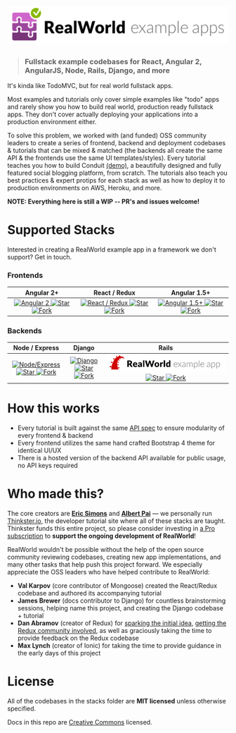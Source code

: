 # ![RealWorld Example Applications](media/realworld.png)

> ### Fullstack example codebases for React, Angular 2, AngularJS, Node, Rails, Django, and more

It's kinda like TodoMVC, but for real world fullstack apps.

Most examples and tutorials only cover simple examples like "todo" apps and rarely show you how to build real world, production ready fullstack apps. They don't cover actually deploying your applications into a production environment either.

To solve this problem, we worked with (and funded) OSS community leaders to create a series of frontend, backend and deployment codebases & tutorials that can be mixed & matched (the backends all create the same API & the frontends use the same UI templates/styles). Every tutorial teaches you how to build Conduit [(demo)](https://angularjs.realworld.io), a beautifully designed and fully featured social blogging platform, from scratch. The tutorials also teach you best practices & expert protips for each stack as well as how to deploy it to production environments on AWS, Heroku, and more.

**NOTE: Everything here is still a WIP -- PR's and issues welcome!**

# Supported Stacks

Interested in creating a RealWorld example app in a framework we don't support? Get in touch.

### Frontends

| Angular 2+         |     React / Redux      |          Angular 1.5+ |
| :---:         |     :---:      |          :---: |
| [![Angular 2](https://raw.githubusercontent.com/gothinkster/angular2-realworld-example-app/master/logo.png) ![Star](https://img.shields.io/github/stars/gothinkster/angular2-realworld-example-app.svg?style=social&label=Star) ![Fork](https://img.shields.io/github/forks/gothinkster/angular2-realworld-example-app.svg?style=social&label=Fork)](https://github.com/GoThinkster/angular2-realworld-example-app) | [![React / Redux](https://raw.githubusercontent.com/gothinkster/react-redux-realworld-example-app/master/project-logo.png) ![Star](https://img.shields.io/github/stars/gothinkster/react-redux-realworld-example-app.svg?style=social&label=Star) ![Fork](https://img.shields.io/github/forks/gothinkster/react-redux-realworld-example-app.svg?style=social&label=Fork)](https://github.com/GoThinkster/react-redux-realworld-example-app) | [![Angular 1.5+](https://raw.githubusercontent.com/gothinkster/angularjs-realworld-example-app/master/project-logo.png) ![Star](https://img.shields.io/github/stars/gothinkster/angularjs-realworld-example-app.svg?style=social&label=Star) ![Fork](https://img.shields.io/github/forks/gothinkster/angularjs-realworld-example-app.svg?style=social&label=Fork)](https://github.com/gothinkster/angularjs-realworld-example-app) |



### Backends

| Node / Express         |     Django      |          Rails |
| :---:         |     :---:      |          :---: |
| [![Node/Express](https://raw.githubusercontent.com/gothinkster/node-express-realworld-example-app/master/project-logo.png)![Star](https://img.shields.io/github/stars/gothinkster/node-express-realworld-example-app.svg?style=social&label=Star) ![Fork](https://img.shields.io/github/forks/gothinkster/node-express-realworld-example-app.svg?style=social&label=Fork)](https://github.com/gothinkster/node-express-realworld-example-app) | [![Django](https://raw.githubusercontent.com/gothinkster/django-realworld-example-app/master/project-logo.png) ![Star](https://img.shields.io/github/stars/gothinkster/django-realworld-example-app.svg?style=social&label=Star) ![Fork](https://img.shields.io/github/forks/gothinkster/django-realworld-example-app.svg?style=social&label=Fork)](https://github.com/gothinkster/django-realworld-example-app) | [![Rails](https://raw.githubusercontent.com/gothinkster/rails-realworld-example-app/master/project-logo.png) ![Star](https://img.shields.io/github/stars/gothinkster/rails-realworld-example-app.svg?style=social&label=Star) ![Fork](https://img.shields.io/github/forks/gothinkster/rails-realworld-example-app.svg?style=social&label=Fork)](https://github.com/gothinkster/rails-realworld-example-app) |



# How this works

- Every tutorial is built against the same [API spec](API.md) to ensure modularity of every frontend & backend 
- Every frontend utilizes the same hand crafted Bootstrap 4 theme for identical UI/UX
- There is a hosted version of the backend API available for public usage, no API keys required


# Who made this?

The core creators are **[Eric Simons](https://twitter.com/ericsimons40)** and **[Albert Pai](https://twitter.com/iamalbertpai)** &mdash; we personally run [Thinkster.io](https://thinkster.io), the developer tutorial site where all of these stacks are taught. Thinkster funds this entire project, so please consider investing in [a Pro subscription](https://thinkster.io/pro) to **support the ongoing development of RealWorld**!

RealWorld wouldn't be possible without the help of the open source community reviewing codebases, creating new app implementations, and many other tasks that help push this project forward. We especially appreciate the OSS leaders who have helped contribute to RealWorld:

- **Val Karpov** (core contributor of Mongoose) created the React/Redux codebase and authored its accompanying tutorial
- **James Brewer** (docs contributor to Django) for countless brainstorming sessions, helping name this project, and creating the Django codebase + tutorial
- **Dan Abramov** (creator of Redux) for [sparking the initial idea](https://twitter.com/dan_abramov/status/692009757775896577), [getting the Redux community involved](https://github.com/reactjs/redux/issues/1353), as well as graciously taking the time to provide feedback on the Redux codebase
- **Max Lynch** (creator of Ionic) for taking the time to provide guidance in the early days of this project



# License
All of the codebases in the stacks folder are **MIT licensed** unless otherwise specified.

Docs in this repo are [Creative Commons](https://creativecommons.org/licenses/by-nc-sa/4.0/) licensed.
